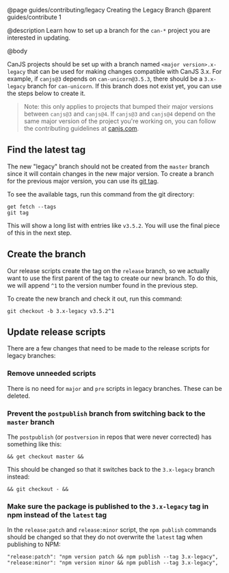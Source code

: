 @page guides/contributing/legacy Creating the Legacy Branch
@parent guides/contribute 1

@description Learn how to set up a branch for the `can-*` project you are interested in updating.

@body

CanJS projects should be set up with a branch named `<major version>.x-legacy` that can be used for making changes compatible with CanJS 3.x. For example, if `canjs@3` depends on `can-unicorn@3.5.3`, there should be a `3.x-legacy` branch for `can-unicorn`. If this branch does not exist yet, you can use the steps below to create it. 

> Note: this only applies to projects that bumped their major versions between `canjs@3` and `canjs@4`. If `canjs@3` and `canjs@4` depend on the same major version of the project you're working on, you can follow the contributing guidelines at [canjs.com](https://canjs.com/doc/guides/contribute.html).

## Find the latest tag

The new "legacy" branch should not be created from the `master` branch since it will contain changes in the new major version. To create a branch for the previous major version, you can use its [git tag](https://git-scm.com/book/en/v2/Git-Basics-Tagging).

To see the available tags, run this command from the git directory:

```
get fetch --tags
git tag
```

This will show a long list with entries like `v3.5.2`. You will use the final piece of this in the next step.


## Create the branch

Our release scripts create the tag on the `release` branch, so we actually want to use the first parent of the tag to create our new branch. To do this, we will append `^1` to the version number found in the previous step.

To create the new branch and check it out, run this command:

```
git checkout -b 3.x-legacy v3.5.2^1
```

## Update release scripts

There are a few changes that need to be made to the release scripts for legacy branches:

### Remove unneeded scripts

There is no need for `major` and `pre` scripts in legacy branches. These can be deleted.

### Prevent the `postpublish` branch from switching back to the `master` branch

The `postpublish` (or `postversion` in repos that were never corrected) has something like this:

```
&& get checkout master &&
```

This should be changed so that it switches back to the `3.x-legacy` branch instead:

```
&& git checkout - &&
```

### Make sure the package is published to the `3.x-legacy` tag in npm instead of the `latest` tag

In the `release:patch` and `release:minor` script, the `npm publish` commands should be changed so that they do not overwrite the `latest` tag when publishing to NPM:

```
"release:patch": "npm version patch && npm publish --tag 3.x-legacy",
"release:minor": "npm version minor && npm publish --tag 3.x-legacy",
 ```
